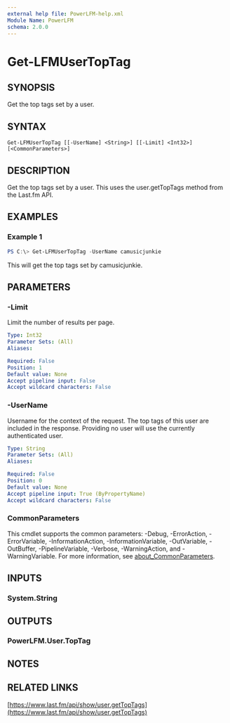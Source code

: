 ```yaml
---
external help file: PowerLFM-help.xml
Module Name: PowerLFM
schema: 2.0.0
---
```


# Get-LFMUserTopTag

## SYNOPSIS
Get the top tags set by a user.

## SYNTAX

```
Get-LFMUserTopTag [[-UserName] <String>] [[-Limit] <Int32>] [<CommonParameters>]
```

## DESCRIPTION
Get the top tags set by a user. This uses the user.getTopTags method from the Last.fm API.

## EXAMPLES

### Example 1
```powershell
PS C:\> Get-LFMUserTopTag -UserName camusicjunkie
```

This will get the top tags set by camusicjunkie.

## PARAMETERS

### -Limit
Limit the number of results per page.

```yaml
Type: Int32
Parameter Sets: (All)
Aliases:

Required: False
Position: 1
Default value: None
Accept pipeline input: False
Accept wildcard characters: False
```

### -UserName
Username for the context of the request. The top tags of this user are included in the response. Providing no user will use the currently authenticated user.

```yaml
Type: String
Parameter Sets: (All)
Aliases:

Required: False
Position: 0
Default value: None
Accept pipeline input: True (ByPropertyName)
Accept wildcard characters: False
```

### CommonParameters
This cmdlet supports the common parameters: -Debug, -ErrorAction, -ErrorVariable, -InformationAction, -InformationVariable, -OutVariable, -OutBuffer, -PipelineVariable, -Verbose, -WarningAction, and -WarningVariable. For more information, see [about_CommonParameters](http://go.microsoft.com/fwlink/?LinkID=113216).

## INPUTS

### System.String

## OUTPUTS

### PowerLFM.User.TopTag

## NOTES

## RELATED LINKS

[https://www.last.fm/api/show/user.getTopTags](https://www.last.fm/api/show/user.getTopTags)
